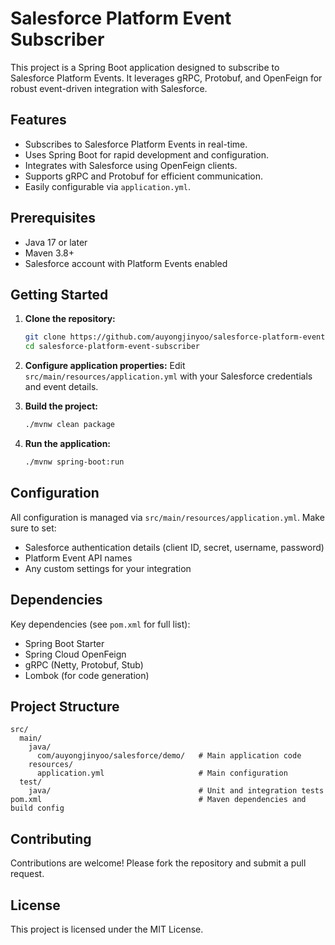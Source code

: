 # Salesforce Platform Event Subscriber

This project is a Spring Boot application designed to subscribe to Salesforce Platform Events. It leverages gRPC, Protobuf, and OpenFeign for robust event-driven integration with Salesforce.

## Features

- Subscribes to Salesforce Platform Events in real-time.
- Uses Spring Boot for rapid development and configuration.
- Integrates with Salesforce using OpenFeign clients.
- Supports gRPC and Protobuf for efficient communication.
- Easily configurable via `application.yml`.

## Prerequisites

- Java 17 or later
- Maven 3.8+
- Salesforce account with Platform Events enabled

## Getting Started

1. **Clone the repository:**
   ```bash
   git clone https://github.com/auyongjinyoo/salesforce-platform-event-subscriber.git
   cd salesforce-platform-event-subscriber
   ```

2. **Configure application properties:**
   Edit `src/main/resources/application.yml` with your Salesforce credentials and event details.

3. **Build the project:**
   ```bash
   ./mvnw clean package
   ```

4. **Run the application:**
   ```bash
   ./mvnw spring-boot:run
   ```

## Configuration

All configuration is managed via `src/main/resources/application.yml`. Make sure to set:
- Salesforce authentication details (client ID, secret, username, password)
- Platform Event API names
- Any custom settings for your integration

## Dependencies

Key dependencies (see `pom.xml` for full list):
- Spring Boot Starter
- Spring Cloud OpenFeign
- gRPC (Netty, Protobuf, Stub)
- Lombok (for code generation)

## Project Structure

```
src/
  main/
    java/
      com/auyongjinyoo/salesforce/demo/   # Main application code
    resources/
      application.yml                     # Main configuration
  test/
    java/                                 # Unit and integration tests
pom.xml                                   # Maven dependencies and build config
```

## Contributing

Contributions are welcome! Please fork the repository and submit a pull request.

## License

This project is licensed under the MIT License.

